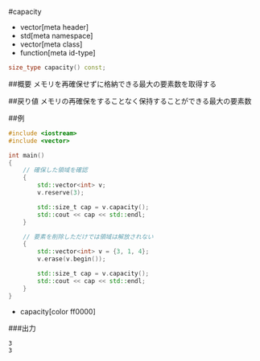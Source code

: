 #capacity
* vector[meta header]
* std[meta namespace]
* vector[meta class]
* function[meta id-type]

```cpp
size_type capacity() const;
```

##概要
メモリを再確保せずに格納できる最大の要素数を取得する


##戻り値
メモリの再確保をすることなく保持することができる最大の要素数


##例
```cpp
#include <iostream>
#include <vector>

int main()
{
    // 確保した領域を確認
    {
        std::vector<int> v;
        v.reserve(3);

        std::size_t cap = v.capacity();
        std::cout << cap << std::endl;
    }

    // 要素を削除しただけでは領域は解放されない
    {
        std::vector<int> v = {3, 1, 4};
        v.erase(v.begin());

        std::size_t cap = v.capacity();
        std::cout << cap << std::endl;
    }
}
```
* capacity[color ff0000]

###出力
```
3
3
```

